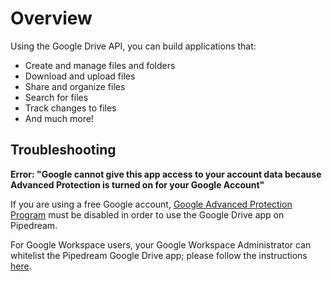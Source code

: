 # Overview

Using the Google Drive API, you can build applications that:

- Create and manage files and folders
- Download and upload files
- Share and organize files
- Search for files
- Track changes to files
- And much more!

## Troubleshooting

**Error: "Google cannot give this app access to your account data because Advanced Protection is turned on for your Google Account"**

If you are using a free Google account, [Google Advanced Protection Program](https://support.google.com/accounts/answer/7539956?hl=en) must be disabled in order to use the Google Drive app on Pipedream.

For Google Workspace users, your Google Workspace Administrator can whitelist the Pipedream Google Drive app; please follow the instructions [here](https://support.google.com/a/answer/7281227#zippy=%2Cadd-a-new-app).